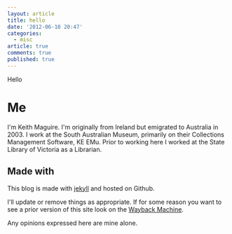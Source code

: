 ```yaml
---
layout: article
title: hello
date: '2012-06-10 20:47'
categories:
  - misc
article: true
comments: true
published: true
---
```



Hello
# Me

I'm Keith Maguire. I'm originally from Ireland but emigrated to Australia in 2003. I work at the South Australian Museum, primarily on their Collections Management Software, KE EMu. Prior to working here I worked at the State Library of Victoria as a Librarian.


## Made with
This blog is made with [jekyll](http://jekyllrb.com) and hosted on Github. 

I'll update or remove things as appropriate. If for some reason you want to see a prior version of this site look on the [Wayback Machine](http://web.archive.org/web/*/keithmaguire.net).

Any opinions expressed here are mine alone.
